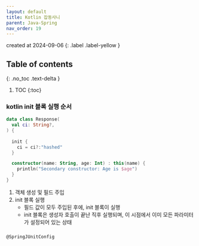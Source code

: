 ```yaml
---
layout: default
title: Kotlin 잡동사니
parent: Java-Spring
nav_order: 19
---
```


created at 2024-09-06
{: .label .label-yellow }

## Table of contents
{: .no_toc .text-delta }

1. TOC
{:toc}

### kotlin init 블록 실행 순서

```kotlin
data class Response(
  val ci: String?,
) {
    
  init {
    ci = ci?:"hashed"
  }

  constructor(name: String, age: Int) : this(name) {
    println("Secondary constructor: Age is $age")
  }
}
```

1. 객체 생성 및 필드 주입
2. init 블록 실행
   * 필드 값이 모두 주입된 후에, init 블록이 실행
   * init 블록은 생성자 호출이 끝난 직후 실행되며, 이 시점에서 이미 모든 파라미터가 설정되어 있는 상태 

###

`@SpringJUnitConfig` 